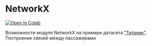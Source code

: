 # NetworkX 
[![Open In Colab](https://colab.research.google.com/assets/colab-badge.svg)](https://colab.research.google.com/drive/1JOZgrE782OlTc7OS0ivUFlMdD6H2VhQC)

Возможности модуля NetworkX на примере датасета ["Титаник"](https://www.kaggle.com/c/titanic/data).\
Построение связей между пассажирами
